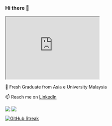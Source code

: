 ### Hi there 👋

<p dir="auto">
<animated-image data-catalyst=""><a href="#" rel="nofollow" data-target="animated-image.originalLink" hidden=""><img src="https://user-images.githubusercontent.com/73097560/115834477-dbab4500-a447-11eb-908a-139a6edaec5c.gif" style="max-width: 100%;" data-target="animated-image.originalImage" hidden=""></a>
      <span class="AnimatedImagePlayer" data-target="animated-image.player">
        <a data-target="animated-image.replacedLink" class="AnimatedImagePlayer-images" href="#"></a>
      </span></animated-image>
</p>

<iframe src="https://www.hackerrank.com/certificates/iframe/e70b805d4d4a" height="200" width="300" title="Iframe Example"></iframe>

🔭 Fresh Graduate from Asia e University Malaysia

📫 Reach me on [LinkedIn](https://www.linkedin.com/in/luthfie-fauzan-anshary/)


<img align="center" src="https://github-readme-stats.vercel.app/api?username=LuthfieFauzan&show_icons=true&include_all_commits=true&count_private=true&hide=stars&theme=github_dark" /> 
 <img align="center" src="https://github-readme-stats.vercel.app/api/top-langs/?username=LuthfieFauzan&layout=compact&count_private=true&theme=github_dark" />

[![GitHub Streak](https://github-readme-streak-stats.herokuapp.com?user=LuthfieFauzan&theme=tokyonight_duo&date_format=j%20M%5B%20Y%5D)](https://git.io/streak-stats)
 


<!-- Updated on 10 July 2022 --!>
